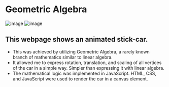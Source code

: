 # Geometric Algebra
![image](https://github.com/yonatan-h/geometric-algebra/assets/99685585/667dbf73-38de-43b0-9792-456ebff5e676)
![image](https://github.com/yonatan-h/geometric-algebra/assets/99685585/4f951673-ff94-4670-b411-661c2e997b70)

## This webpage shows an animated stick-car.
* This was achieved by utilizing Geometric Algebra, a rarely known branch of mathematics similar to linear algebra.
*  It allowed me to express rotation, translation, and scaling of all vertices of the car in a simple way. Simpler than expressing it with linear algebra.
* The mathematical logic was implemented in JavaScript. HTML, CSS, and JavaScript were used to render the car in a canvas element.

